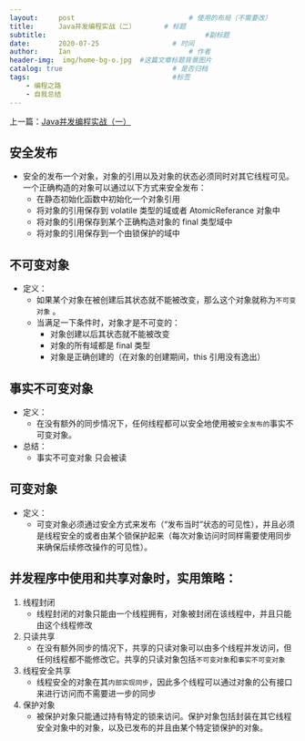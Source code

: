 ```yaml
---
layout:     post             				# 使用的布局（不需要改）
title:      Java并发编程实战（二）		# 标题 
subtitle:    					  				#副标题
date:       2020-07-25 					# 时间
author:     Ian                  			# 作者
header-img:  img/home-bg-o.jpg	#这篇文章标题背景图片
catalog: true                        	# 是否归档
tags:                              		#标签
    - 编程之路
    - 自我总结
---
```




上一篇：[Java并发编程实战（一）](http://uniquezhangqi.top/2018/06/17/%E7%BC%96%E7%A8%8B%E4%B9%8B%E8%B7%AF-%E8%87%AA%E6%88%91%E6%80%BB%E7%BB%93Java%E5%B9%B6%E5%8F%91%E7%BC%96%E7%A8%8B%E5%9F%BA%E7%A1%80%E7%AF%87-%E4%B8%80/)


## 安全发布

- 安全的发布一个对象，对象的引用以及对象的状态必须同时对其它线程可见。一个正确构造的对象可以通过以下方式来安全发布：
	- 在静态初始化函数中初始化一个对象引用
	- 将对象的引用保存到 volatile 类型的域或者 AtomicReferance 对象中
	- 将对象的引用保存到某个正确构造对象的 final 类型域中
	- 将对象的引用保存到一个由锁保护的域中

## 不可变对象

- 定义：
	- 如果某个对象在被创建后其状态就不能被改变，那么这个对象就称为`不可变对象` 。
	- 当满足一下条件时，对象才是不可变的：
		- 对象创建以后其状态就不能被改变
		- 对象的所有域都是 final 类型
		- 对象是正确创建的（在对象的创建期间，this 引用没有逸出）

## 事实不可变对象

- 定义：
	- 在没有额外的同步情况下，任何线程都可以安全地使用被`安全发布的`事实不可变对象。
- 总结：
	- 事实不可变对象 只会被读

## 可变对象

- 定义：
	- 可变对象必须通过安全方式来发布（“发布当时”状态的可见性），并且必须是线程安全的或者由某个锁保护起来（每次对象访问时同样需要使用同步来确保后续修改操作的可见性）。


## 并发程序中使用和共享对象时，实用策略：
1. 线程封闭
	- 线程封闭的对象只能由一个线程拥有，对象被封闭在该线程中，并且只能由这个线程修改
2. 只读共享
	- 在没有额外同步的情况下，共享的只读对象可以由多个线程并发访问，但任何线程都不能修改它。共享的只读对象包括`不可变对象`和`事实不可变对象`
3. 线程安全共享
	- 线程安全的对象在其`内部实现同步`，因此多个线程可以通过对象的公有接口来进行访问而不需要进一步的同步
4. 保护对象
	- 被保护对象只能通过持有特定的锁来访问。保护对象包括封装在其它线程安全对象中的对象，以及已发布的并且由某个特定锁保护的对象。